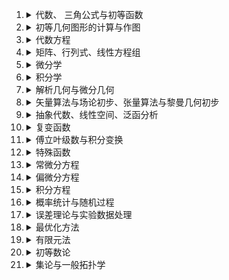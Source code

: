 <ol><li><details><summary>代数、 三角公式与初等函数</summary><ol><li><details><summary>代数公式</summary><ol><li><details><summary>数的扩张、分类及其基本运算规则</summary><ol><li><a href="A111.htm">数的扩张与分类表</a></li><li><a href="A112.htm">实数四则运算法则</a></li><li><a href="A113.htm">数的三个基本运算律</a></li><li><a href="A114.htm">乘方与开方</a></li><li><a href="A115.htm">实数进位制</a></li></ol></details><li><details><summary>复数</summary><ol><li><a href="A121.htm">复数的概念</a></li><li><a href="A122.htm">复数的表示法</a></li><li><a href="A123.htm">复数的运算</a></li></ol></details><li><details><summary>数列与简单级数</summary><ol><li><a href="A131.htm">数列与级数的概念</a></li><li><a href="A132.htm">等差数列与等差级数</a></li><li><a href="A133.htm">等比数列与等比级数</a></li><li><a href="A134.htm">算术-几何级数</a></li><li><a href="A135.htm">调和级数</a></li><li><a href="A136.htm">高阶等差级数</a></li><li><a href="A137.htm">某些级数的部分和</a></li></ol></details><li><a href="A14.htm">乘法与因式分解公式</a></li><li><details><summary>分式</summary><ol><li><a href="A151.htm">分式运算</a></li><li><a href="A152.htm">部分分式</a></li></ol></details><li><a href="A16.htm">比例</a></li><li><details><summary>根式</summary><ol><li><a href="A171.htm">根式的概念</a></li><li><a href="A172.htm">根式运算</a></li></ol></details><li><details><summary>不等式</summary><ol><li><a href="A181.htm">简单不等式</a></li><li><a href="A182.htm">有关绝对值的不等式</a></li><li><a href="A183.htm">有关三角函数、指数函数、对数函数的不等式</a></li><li><a href="A184.htm">某些重要的不等式</a></li><li><a href="A185.htm">二次不等式解法</a></li></ol></details><li><details><summary>阶乘、排列与组合</summary><ol><li><a href="A191.htm">阶乘</a></li><li><a href="A192.htm">排列</a></li><li><a href="A193.htm">组合</a></li></ol></details><li><a href="A1A.htm">杨辉三角形与多项式定理</a></li><li><a href="A1B.htm">数学归纳法与抽屉原理</a></li></ol></details><li><details><summary>初等函数及其数值计算 </summary><ol><li><a href="A21.htm">函数的概念与分类</a></li><li><a href="A22.htm">幂函数与有理函数</a></li><li><a href="A23.htm">指数函数与对数函数</a></li><li><details><summary>平面三角函数与反三角函数</summary><ol><li><a href="A241.htm">角的度量与换算</a></li><li><a href="A242.htm">三角函数的定义</a></li><li><a href="A243.htm">特殊角的三角函数值</a></li><li><a href="A244.htm">三角函数基本关系和公式</a></li><li><a href="A245.htm">反三角函数定义</a></li><li><a href="A246.htm">反三角函数的相互关系与基本公式</a></li><li><a href="A247.htm">三角形的基本定理</a></li><li><a href="A248.htm">斜三角形解法</a></li></ol></details><li><details><summary>球面三角</summary><ol><li><a href="A251.htm">球面三角有关名称及性质</a></li><li><a href="A252.htm">球面三角形基本定理与公式</a></li><li><a href="A253.htm">球面三角形解法</a></li></ol></details><li><details><summary>双曲函数</summary><ol><li><a href="A261.htm">双曲函数的定义、图形与特征</a></li><li><a href="A262.htm">双曲函数的相互关系和基本公式</a></li><li><a href="A263.htm">反双曲函数的定义、图形与特征</a></li><li><a href="A264.htm">反双曲函数的相互关系与基本公式</a></li><li><a href="A265.htm">双曲函数与三角函数的对比</a></li></ol></details>反函数函数图</ol></details></ol></details><li><details><summary>初等几何图形的计算与作图</summary><ol><li><details><summary>三角形与四边形</summary><ol><li><details><summary>三角形各元素的计算</summary><ol><li><a href="B111.htm">三角形各元素</a></li><li><a href="B112.htm">三角形各元素计算公式</a></li></ol></details><li><a href="B12.htm">三角形和四边形的面积、几何重心、转动惯量计算公式</a></li></ol></details><li><details><summary>圆与正多边形</summary><ol><li><a href="B21.htm">与圆有关的各量计算公式</a></li><li><a href="B22.htm">与圆有关的各种图形的面积、几何重心与转动惯量计算公式</a></li><li><a href="B23.htm">正多边形各量换算公式与比例系数表</a></li></ol></details><li><details><summary>实用几何作图</summary><ol><li><a href="B31.htm">正多边形作图</a></li><li><a href="B32.htm">椭圆作图</a></li><li><a href="B33.htm">圆弧放样法</a></li><li><a href="B34.htm">几何作图问题</a></li></ol></details><li><details><summary>立体图形的体积、表面积、侧面积、几何重心与转动惯量计算公式</summary><ol><li><a href="B41.htm">立体图形的体积、表面积、侧面积、几何重心与转动惯量计算公式</a></li><li><a href="B42.htm">多面体</a></li></ol></details></ol></details><li><details><summary>代数方程</summary><ol><li><details><summary>二、三、四次方程的根的表达式</summary><ol><li><a href="C11.htm">基本概念 - 代数方程</a></li><li><a href="C12.htm">二次方程</a></li><li><a href="C13.htm">三次方程</a></li><li><a href="C14.htm">四次方程</a></li><li><a href="C15.htm">阿贝尔定理</a></li></ol></details><li><details><summary>代数方程的性质</summary><ol><li><a href="C21.htm">多项式与代数方程的一般性质</a></li><li><a href="C22.htm">多元多项式、对称多项式、结式</a></li><li><a href="C23.htm">代数方程的根的隔离</a></li></ol></details><li><details><summary>代数方程的特殊解法</summary><ol><li><a href="C31.htm">求有理根</a></li><li><a href="C32.htm">解三项方程</a></li><li><a href="C33.htm">解倒数方程</a></li><li><a href="C34.htm">解二项方程</a></li></ol></details><li><details><summary>实根的近似计算</summary><ol><li><a href="C41.htm">秦九韶法</a></li><li><a href="C42.htm">二分法</a></li><li><a href="C43.htm">迭代法</a></li><li><details><summary>牛顿法</summary><ol><li><a href="C441.htm">一般牛顿法</a></li><li><a href="C442.htm">近似牛顿法</a></li><li><a href="C443.htm">逐次压缩牛顿法</a></li><li><a href="C444.htm">牛顿法解非线性方程组</a></li></ol></details><li><a href="C45.htm">弦截法(线性插值法)</a></li><li><a href="C46.htm">联合法(牛顿法与弦截法联合使用)</a></li><li><a href="C47.htm">抛物线法(穆勒法)</a></li><li><a href="C48.htm">林士谔-赵访熊法(劈因子法)</a></li><li><a href="C49.htm">下降法</a></li></ol></details></ol></details><li><details><summary>矩阵、行列式、线性方程组</summary><ol><li><details><summary>矩阵与行列式</summary><ol><li><a href="D11.htm">矩阵及其秩</a></li><li><details><summary>行列式</summary><ol><li><a href="D121.htm">行列式及其拉普拉斯展开定理</a></li><li><a href="D122.htm">行列式的性质</a></li><li><a href="D123.htm">几个特殊行列式</a></li></ol></details></ol></details><li><details><summary>矩阵的运算</summary><ol><li><a href="D21.htm">矩阵的相等、加、减、数乘、乘法、转置与共轭</a></li><li><a href="D22.htm">矩阵的初等变换与初等矩阵</a></li><li><a href="D23.htm">矩阵的微积分</a></li><li><a href="D24.htm">特殊矩阵</a></li><li><a href="D25.htm">相似变换</a></li><li><a href="D26.htm">逆矩阵</a></li><li><a href="D27.htm">特征值与特征矢量</a></li><li><a href="D28.htm">矩阵多项式与最小多项式</a></li></ol></details><li><details><summary>线性方程组</summary><ol><li><a href="D31.htm">含有n个未知量n个方程的线性方程组解法</a></li><li><a href="D32.htm">一般情形的线性方程组</a></li><li><a href="D33.htm">整系数线性齐次方程组的整数解</a></li><li><a href="D34.htm">一类线性不等式组的解(克莱姆法则)</a></li></ol></details></ol></details><li><details><summary>微分学</summary><ol><li><details><summary>序列与函数的极限</summary><ol><li><details><summary>序列的极限</summary><ol><li><a href="E111.htm">基本概念 - 序列的极限</a></li><li><a href="E112.htm">序列极限存在的判别法</a></li><li><a href="E113.htm">序列极限的基本公式</a></li><li><a href="E114.htm">常用序列的极限</a></li></ol></details><li><details><summary>函数的极限</summary><ol><li><a href="E121.htm">基本概念 - 函数的极限</a></li><li><a href="E122.htm">函数极限存在的判别法</a></li><li><a href="E123.htm">函数极限的基本公式</a></li><li><a href="E124.htm">一些重要函数的极限</a></li><li><a href="E125.htm">不定式的定值法-洛比达法则</a></li><li><a href="E126.htm">函数无穷小和无穷大的阶</a></li></ol></details><li><details><summary>函数的连续性</summary><ol><li><a href="E131.htm">单变量函数的连续性</a></li><li><a href="E132.htm">多变量函数的连续性</a></li></ol></details></ol></details><li><details><summary>级数的收敛与运算 </summary><ol><li><details><summary>数项级数收敛的判别法</summary><ol><li><a href="E211.htm">基本概念与基本性质 - 级数</a></li><li><a href="E212.htm">同号级数收敛判别法</a></li><li><a href="E213.htm">变号级数收敛判别法</a></li></ol></details><li><details><summary>函数项级数收敛的判别法</summary><ol><li><a href="E221.htm">收敛与一致收敛</a></li><li><a href="E222.htm">一致收敛判别法</a></li><li><a href="E223.htm">函数级数的运算及其条件</a></li></ol></details><li><a href="E23.htm">二重级数</a></li><li><a href="E24.htm">无穷乘积</a></li></ol></details><li><details><summary>微分</summary><ol><li><details><summary>单变量函数的微分</summary><ol><li><a href="E311.htm">基本概念 - 微分</a></li><li><a href="E312.htm">求导数的基本法则</a></li><li><a href="E313.htm">函数的微分与高阶导数</a></li><li><a href="E314.htm">数值导数</a></li></ol></details><li><a href="E32.htm">多变量函数的微分</a></li><li><a href="E33.htm">函数行列式（或雅可比式）及其性质</a></li><li><details><summary>隐函数</summary><ol><li><a href="E341.htm">单变量隐函数</a></li><li><a href="E342.htm">多变量隐函数</a></li><li><a href="E343.htm">由方程组所确定的隐函数</a></li></ol></details><li><details><summary>微分表达式中的变量替换</summary><ol><li><a href="E351.htm">单变量函数</a></li><li><a href="E352.htm">多变量函数</a></li></ol></details><li><a href="E36.htm">微分学的基本定理(中值定理)</a></li><li><details><summary>泰勒公式与泰勒级数</summary><ol><li><a href="E371.htm">单变量函数的泰勒公式</a></li><li><a href="E372.htm">多变量函数的泰勒公式</a></li></ol></details><li><details><summary>幂级数</summary><ol><li><a href="E381.htm">单变量的幂级数</a></li><li><a href="E382.htm">多变量的幂级数</a></li><li><a href="E383.htm">函数的幂级数展开式</a></li></ol></details><li><a href="E39.htm">实数域上函数的幂级数展开式表</a></li><li><details><summary>微分的应用(I)--函数的极值</summary><ol><li><a href="E3A1.htm">单变量函数的极值</a></li><li><a href="E3A2.htm">多变量函数的极值</a></li><li><a href="E3A3.htm">约束条件为等式的条件极值</a></li><li><a href="E3A4.htm">约束条件为不等式的条件极值</a></li></ol></details><li><details><summary>微分的应用(II)--曲线的性状与作图</summary><ol><li><a href="E3B1.htm">曲线的性状及其条件</a></li><li><a href="E3B2.htm">奇点</a></li><li><a href="E3B3.htm">渐近线</a></li><li><a href="E3B4.htm">作图</a></li></ol></details></ol></details></ol></details><li><details><summary>积分学</summary><ol><li><details><summary>单变量函数的积分</summary><ol><li><a href="F11.htm">积分基本概念</a></li><li><a href="F12.htm">积分不等式</a></li><li><details><summary>原函数的求法</summary><ol><li><a href="F131.htm">不定积分法则</a></li><li><a href="F132.htm">有理分式的积分</a></li><li><a href="F133.htm">有理函数积分的变量</a></li>积分表<li><a href="F134.htm">不定积分表</a></li></ol></details><li><a href="F14.htm">定积分的求法</a></li><li><details><summary>广义积分</summary><ol><li><a href="F151.htm">广义积分的概念</a></li><li><a href="F152.htm">广义积分收敛判别法</a></li></ol></details><li><details><summary>含参数积分</summary><ol><li><a href="F161.htm">含参数常义积分</a></li><li><a href="F162.htm">含参数广义积分</a></li></ol></details><li><a href="F17.htm">斯蒂尔吉斯积分</a></li><li><details><summary>积分的近似计算</summary><ol><li><a href="F181.htm">内插求积公式</a></li><li><a href="F182.htm">高斯型求积公式的求积节点和求积系数表</a></li></ol></details></ol></details><li><details><summary>多重积分、曲线积分与曲面积分</summary><ol><li><details><summary>多重积分</summary><ol><li><a href="F211.htm">二重积分</a></li><li><a href="F212.htm">三重积分</a></li><li><a href="F213.htm">多重积分</a></li></ol></details><li><a href="F22.htm">曲线积分</a></li><li><a href="F23.htm">曲面积分</a></li><li><a href="F24.htm">重积分、曲线积分与曲面积分的近似计算</a></li></ol></details><li><details><summary>积分的应用</summary><ol><li><a href="F31.htm">求面积</a></li><li><a href="F32.htm">求体积</a></li><li><a href="F33.htm">n维空间中凸体体积公式</a></li><li><a href="F34.htm">求重心</a></li><li><a href="F35.htm">求转动惯量</a></li><li><a href="F36.htm">求流体压力</a></li><li><a href="F37.htm">求变力所做的功</a></li></ol></details><li><details><summary>区域函数</summary><ol><li><a href="F41.htm">区域函数与密度函数</a></li><li><a href="F42.htm">密度函数的积分</a></li><li><a href="F43.htm">δ-函数概念</a></li></ol></details></ol></details><li><details><summary>解析几何与微分几何</summary><ol><li><details><summary>坐标系与坐标变换</summary><ol><li><a href="G11.htm">平面坐标系及其变换表</a></li><li><a href="G12.htm">空间坐标系及其变换表</a></li></ol></details><li><a href="G2.htm">解析几何中的基本计算</a></li><li><details><summary>平面上的直线</summary><ol><li><a href="G31.htm">平面上直线的方程与图形</a></li><li><a href="G32.htm">平面上点与直线的相互关系</a></li></ol></details><li><details><summary>空间中的直线与平面</summary><ol><li><a href="G41.htm">直线的方向</a></li><li><a href="G42.htm">平面的方程</a></li><li><a href="G43.htm">直线的方程</a></li><li><a href="G44.htm">空间中点、直线、平面的相互关系</a></li></ol></details><li><details><summary>二次曲线</summary><ol><li><a href="G51.htm">圆</a></li><li><details><summary>椭圆</summary><ol><li><a href="G521.htm">椭圆的基本元素</a></li><li><a href="G522.htm">椭圆的方程、顶点、中心与焦点</a></li><li><a href="G523.htm">椭圆的性质</a></li><li><a href="G524.htm">椭圆各量计算公式</a></li></ol></details><li><details><summary>双曲线</summary><ol><li><a href="G531.htm">双曲线的基本元素</a></li><li><a href="G532.htm">双曲线的方程、顶点、中心、焦点与渐近线</a></li><li><a href="G533.htm">双曲线的性质</a></li><li><a href="G534.htm">双曲线各量计算公式</a></li></ol></details><li><details><summary>拋物线</summary><ol><li><a href="G541.htm">拋物线的基本元素</a></li><li><a href="G542.htm">拋物线的方程、顶点、焦点与准线</a></li><li><a href="G543.htm">拋物线的性质</a></li><li><a href="G544.htm">拋物线各量计算公式</a></li></ol></details><li><details><summary>一般二次曲线</summary><ol><li><a href="G551.htm">二次曲线的一般性质</a></li><li><a href="G552.htm">二次曲线的不变量</a></li><li><a href="G553.htm">二次曲线的标准方程与形状</a></li><li><a href="G554.htm">二次曲线的几种情况</a></li><li><a href="G555.htm">圆锥截线</a></li></ol></details></ol></details><li><details><summary>二次曲面</summary><ol><li><a href="G61.htm">球面</a></li><li><a href="G62.htm">椭球面</a></li><li><a href="G63.htm">双曲面</a></li><li><a href="G64.htm">拋物面</a></li><li><a href="G65.htm">锥面与柱面</a></li><li><details><summary>一般二次曲面</summary><ol><li><a href="G661.htm">二次曲面的一般性质</a></li><li><a href="G662.htm">二次曲面的不变量</a></li><li><a href="G663.htm">二次曲面的标准方程</a></li></ol></details></ol></details><li><a href="G7.htm">平面曲线</a></li><li><a href="G8.htm">重要平面曲线表</a></li><li><details><summary>空间曲线</summary><ol><li><a href="G91.htm">曲线的基本概念与公式</a></li><li><a href="G92.htm">螺旋线的方程与图形</a></li></ol></details><li><a href="GA.htm">螺旋面</a></li><li><a href="GB.htm">可展曲面</a></li><li><details><summary>一般曲面</summary><ol><li><a href="GC1.htm">曲面的方程与曲线坐标</a></li><li><a href="GC2.htm">切面、法线与曲面的方向</a></li><li><a href="GC3.htm">第一基本二次型与曲面的度量</a></li><li><a href="GC4.htm">第二基本二次型与曲面曲线的曲率</a></li><li><a href="GC5.htm">曲面曲线的曲率半径</a></li><li><a href="GC6.htm">第三基本二次型与曲面的曲率</a></li><li><a href="GC7.htm">渐进曲线、共轭曲线与极小曲面</a></li><li><a href="GC8.htm">曲面的基本公式与基本方程</a></li><li><a href="GC9.htm">曲面曲线的测地曲率</a></li></ol></details></ol></details><li><details><summary>矢量算法与场论初步、张量算法与黎曼几何初步</summary><ol><li><details><summary>矢量算法</summary><ol><li><a href="H11.htm">矢量代数</a></li><li><details><summary>矢量分析</summary><ol><li><a href="H121.htm">矢量微分</a></li><li><a href="H122.htm">矢量积分</a></li></ol></details></ol></details><li><details><summary>场论初步</summary><ol><li><a href="H21.htm">场论的基本概念及梯度、散度与旋度</a></li><li><details><summary>梯度、散度、旋度在不同坐标系中的表达式</summary><ol><li><a href="H221.htm">单位矢量的变换</a></li><li><a href="H222.htm">矢量的坐标变换</a></li><li><a href="H223.htm">各种算子在不同坐标系中的表达式</a></li></ol></details><li><a href="H23.htm">曲线积分、曲面积分与体积导数</a></li><li><a href="H24.htm">矢量的积分定理</a></li></ol></details><li><details><summary>仿射坐标系</summary><ol><li><a href="H31.htm">仿射坐标系</a></li><li><a href="H32.htm">逆变矢量与协变矢量</a></li><li><a href="H33.htm">n维空间</a></li></ol></details><li><details><summary>张量算法</summary><ol><li><a href="H41.htm">张量概念</a></li><li><a href="H42.htm">张量代数</a></li><li><a href="H43.htm">张量分析</a></li></ol></details><li><details><summary>黎曼几何初步</summary><ol><li><a href="H51.htm">黎曼空间</a></li><li><a href="H52.htm">勒维—奇维塔的平行性</a></li><li><a href="H53.htm">黎曼空间中的曲率</a></li></ol></details></ol></details><li><details><summary>抽象代数、线性空间、泛函分析</summary><ol><li><details><summary>抽象代数</summary><ol><li><a href="I11.htm">基本代数系统</a></li><li><a href="I12.htm">群</a></li><li><a href="I13.htm">环</a></li><li><a href="I14.htm">域</a></li></ol></details><li><details><summary>线性空间与线性子空间</summary><ol><li><a href="I21.htm">线性空间</a></li><li><a href="I22.htm">线性子空间</a></li></ol></details><li><details><summary>线性变换</summary><ol><li><a href="I31.htm">基本概念 - 线性变换</a></li><li><a href="I32.htm">线性变换的运算</a></li><li><a href="I33.htm">对偶空间与对偶映射</a></li></ol></details><li><details><summary>酉空间</summary><ol><li><a href="I41.htm">酉空间的定义与性质</a></li><li><a href="I42.htm">酉空间上的特殊线性变换</a></li><li><a href="I43.htm">射影</a></li><li><a href="I44.htm">酉空间中的度量</a></li></ol></details><li><details><summary>二次型与埃尔米特型</summary><ol><li><a href="I51.htm">二次型</a></li><li><a href="I52.htm">埃尔米特(H)型</a></li></ol></details><li><details><summary>方阵的若当标准形</summary><ol><li><a href="I61.htm">不变子空间</a></li><li><a href="I62.htm">方阵的标准化</a></li><li><a href="I63.htm">方阵的标准化的方法与步骤</a></li></ol></details><li><details><summary>泛函分析初步</summary><ol><li><details><summary>勒贝格积分</summary><ol><li><a href="I711.htm">测度与可测函数</a></li><li><a href="I712.htm">勒贝格积分</a></li><li><a href="I713.htm">平方可积函数</a></li></ol></details><li><a href="I72.htm">希尔伯特空间</a></li><li><a href="I73.htm">巴拿赫空间</a></li></ol></details></ol></details><li><details><summary>复变函数</summary><ol><li><details><summary>解析函数</summary><ol><li><a href="J11.htm">复变函数基本概念与复变函数的导数</a></li><li><details><summary>解析函数</summary><ol><li><a href="J121.htm">解析函数的定义与柯西-黎曼方程</a></li><li><a href="J122.htm">解析开拓</a></li><li><a href="J123.htm">初等解析函数</a></li><li><a href="J124.htm">黎曼点、支点与支线</a></li></ol></details></ol></details><li><details><summary>保角映射</summary><ol><li><a href="J21.htm">保角映射及其性质</a></li><li><a href="J22.htm">分式线性映射及其性质</a></li><li><a href="J23.htm">简单分式线性映射</a></li><li><a href="J24.htm">对称原理与多边形映射</a></li><li><a href="J25.htm">保角映射的存在唯一性定理（黎曼定理）</a></li></ol></details><li><details><summary>复变函数的积分</summary><ol><li><a href="J31.htm">复变函数的积分的定义与公式</a></li><li><a href="J32.htm">解析函数的积分的性质</a></li></ol></details><li><details><summary>泰勒级数、罗朗级数、留数定理</summary><ol><li><details><summary>泰勒级数与罗朗级数</summary><ol><li><a href="J411.htm">泰勒级数</a></li><li><a href="J412.htm">罗朗级数展开定理</a></li><li><a href="J413.htm">解析函数的局部性质</a></li><li><a href="J414.htm">单值解析函数的分类</a></li><li><a href="J415.htm">半纯函数的部分分式表达式</a></li></ol></details><li><a href="J42.htm">留数定理及其应用</a></li></ol></details></ol></details><li><details><summary>傅立叶级数与积分变换</summary><ol><li><details><summary>傅立叶级数</summary><ol><li><a href="K11.htm">三角级数与傅立叶级数</a></li><li><a href="K12.htm">f(x)在其他区间上的傅立叶级数</a></li><li><a href="K13.htm">傅立叶级数的性质</a></li><li><a href="K14.htm">傅立叶级数的收敛性及在第一类间断点的性质</a></li><li><a href="K15.htm">傅立叶级数的逐项积分与微分</a></li><li><a href="K16.htm">函数的傅立叶级数展开式表</a></li><li><a href="K17.htm">二重傅立叶级数</a></li></ol></details><li><details><summary>广义傅立叶级数与傅立叶-贝赛耳级数</summary><ol><li><a href="K21.htm">广义傅立叶级数</a></li><li><a href="K22.htm">傅立叶-贝赛耳级数</a></li></ol></details><li><a href="K3.htm">拉普拉斯变换</a></li><li><details><summary>傅立叶变换</summary><ol><li><a href="K41.htm">傅立叶积分</a></li><li><a href="K42.htm">傅立叶变换</a></li><li><a href="K43.htm">傅立叶余弦变换</a></li><li><a href="K44.htm">傅立叶正弦变换</a></li><li><a href="K45.htm">有限傅立叶余弦变换</a></li><li><a href="K46.htm">有限傅立叶正弦变换</a></li><li><a href="K47.htm">二重傅立叶变换及其反演公式</a></li></ol></details><li><details><summary>快速傅立叶变换</summary><ol><li><a href="K51.htm">有限离散傅立叶变换</a></li><li><a href="K52.htm">快速傅立叶变换算法</a></li></ol></details><li><a href="K6.htm">梅林变换</a></li><li><a href="K7.htm">汉克尔变换</a></li><li><a href="K8.htm">勒让德变换及其反演公式</a></li></ol></details><li><details><summary>特殊函数</summary><ol><li><details><summary>由积分定义的特殊函数</summary><ol><li><a href="L11.htm">伽马函数</a></li><li><a href="L12.htm">贝塔函数</a></li><li><a href="L13.htm">普西函数</a></li><li><a href="L14.htm">菲涅耳函数</a></li><li><a href="L15.htm">概率积分（误差函数）</a></li><li><a href="L16.htm">正弦积分与余弦积分</a></li><li><a href="L17.htm">指数积分</a></li><li><a href="L18.htm">对数积分</a></li><li><a href="L19.htm">不完全伽马函数</a></li><li><a href="L1A.htm">椭圆积分</a></li></ol></details><li><details><summary>正交多项式</summary><ol><li><a href="L21.htm">勒让德多项式</a></li><li><a href="L22.htm">第一类契贝谢夫多项式</a></li><li><a href="L23.htm">第二类契贝谢夫多项式</a></li><li><details><summary>拉盖尔多项式</summary><ol><li><a href="L241.htm">一般拉盖尔多项式</a></li><li><a href="L242.htm">拉盖尔多项式</a></li></ol></details><li><a href="L25.htm">埃尔米特多项式</a></li><li><a href="L26.htm">雅可比多项式</a></li><li><a href="L27.htm">盖根堡多项式</a></li></ol></details><li><details><summary>超几何函数</summary><ol><li><a href="L31.htm">高斯超几何级数</a></li><li><a href="L32.htm">库默尔函数（合流超几何函数)</a></li></ol></details><li><details><summary>勒让德函数</summary><ol><li><a href="L41.htm">勒让德函数的定义</a></li><li><a href="L42.htm">勒让德函数的其他表达式</a></li><li><a href="L43.htm">勒让德函数的递推公式与有关公式</a></li><li><a href="L44.htm">勒让德函数的正交性</a></li><li><a href="L45.htm">勒让德函数的渐近表达式与不等式</a></li></ol></details><li><details><summary>贝赛耳函数</summary><ol><li><a href="L51.htm">第一类贝赛耳函数</a></li><li><a href="L52.htm">第二类贝赛耳函数(诺伊曼函数)</a></li><li><a href="L53.htm">第三类贝赛耳函数(汉克尔函数)</a></li><li><a href="L54.htm">各类贝赛耳函数之间的关系与有关公式</a></li><li><a href="L55.htm">变型贝赛耳函数</a></li></ol></details><li><details><summary>椭圆函数</summary><ol><li><a href="L61.htm">椭圆函数的定义与性质</a></li><li><a href="L62.htm">雅可比椭圆函数</a></li><li><a href="L63.htm">外尔斯特拉斯椭圆函数</a></li></ol></details><li><details><summary>伯努利数与伯努利多项式</summary><ol><li><a href="L71.htm">伯努利数</a></li><li><a href="L72.htm">伯努利多项式</a></li></ol></details></ol></details><li><details><summary>常微分方程</summary><ol><li><a href="M1.htm">微分方程的一般概念</a></li><li><details><summary>一阶微分方程</summary><ol><li><a href="M21.htm">一阶微分方程解的存在性和唯一性</a></li><li><a href="M22.htm">可积类型及其通解</a></li><li><a href="M23.htm">奇解及其求法</a></li></ol></details><li><details><summary>线性微分方程</summary><ol><li><a href="M31.htm">一般概念</a></li><li><details><summary>常系数线性微分方程</summary><ol><li><a href="M321.htm">齐次线性微分方程通解的求法</a></li><li><a href="M322.htm">非齐次线性微分方程特解的求法</a></li></ol></details><li><a href="M33.htm">欧拉方程</a></li><li><a href="M34.htm">齐次线性微分方程的幂级数解法</a></li></ol></details><li><details><summary>高阶微分方程与微分方程组</summary><ol><li><a href="M41.htm">高阶微分方程与微分方程组的互化</a></li><li><a href="M42.htm">高阶微分方程的几种可积类型及其解法</a></li><li><details><summary>线性微分方程组</summary><ol><li><a href="M431.htm">齐次线性微分方程组与非齐次线性微分方程组</a></li><li><a href="M432.htm">常系数线性微分方程组</a></li></ol></details><li><a href="M44.htm">常系数非齐次线性微分方程的算子解法与方程组的算子解法(消去法)</a></li></ol></details><li><details><summary>稳定性理论大意</summary><ol><li><a href="M51.htm">稳定性的概念</a></li><li><a href="M52.htm">稳定性问题的解法</a></li><li><a href="M53.htm">极限圆(或极限环)</a></li></ol></details><li><details><summary>常微分方程的数值解法</summary><ol><li><a href="M61.htm">一阶微分方程初值问题的数值解</a></li><li><a href="M62.htm">一阶微分方程组初值问题的数值解</a></li><li><a href="M63.htm">边值问题</a></li><li><a href="M64.htm">小参数法</a></li></ol></details></ol></details><li><details><summary>偏微分方程</summary><ol><li><a href="N1.htm">偏微分方程的一般概念与定解问题</a></li><li><details><summary>一阶偏微分方程</summary><ol><li><a href="N21.htm">柯西-柯娃列夫斯卡娅定理</a></li><li><details><summary>一阶线性方程</summary><ol><li><a href="N221.htm">一阶齐次线性方程</a></li><li><a href="N222.htm">非齐次线性方程</a></li></ol></details><li><a href="N23.htm">一阶拟线性方程</a></li><li><a href="N24.htm">一阶非线性方程</a></li><li><a href="N25.htm">一阶线性偏微分方程组</a></li></ol></details><li><details><summary>二阶偏微分方程</summary><ol><li><a href="N31.htm">二阶偏微分方程的分类、标准形式与特征方程</a></li><li><a href="N32.htm">极值原理、能量积分、定解问题的唯一性定理</a></li><li><details><summary>三种典型方程</summary><ol><li><a href="N331.htm">波动方程</a></li><li><a href="N332.htm">热传导方程</a></li><li><a href="N333.htm">拉普拉斯方程</a></li></ol></details><li><a href="N34.htm">基本解与广义解</a></li><li><details><summary>二阶偏微分方程的常用解法</summary><ol><li><a href="N351.htm">分离变量法</a></li><li><a href="N352.htm">双曲型方程的黎曼方法</a></li><li><a href="N353.htm">椭圆型方程的格林方法</a></li><li><a href="N354.htm">积分变换法</a></li></ol></details></ol></details><li><details><summary>偏微分方程的数值解法</summary><ol><li><details><summary>差分法</summary><ol><li><a href="N411.htm">网格与差商</a></li><li><a href="N412.htm">椭圆型方程的差分方法</a></li><li><a href="N413.htm">拋物型方程的差分方法</a></li><li><a href="N414.htm">双曲型方程的差分方法</a></li></ol></details><li><details><summary>变分方法</summary><ol><li><a href="N421.htm">自共轭边值问题</a></li><li><a href="N422.htm">变分原理与广义解</a></li><li><a href="N423.htm">极小化序列与里兹方法</a></li><li><a href="N424.htm">里兹方法在特征值问题上的应用</a></li><li><a href="N425.htm">迦辽金方法</a></li></ol></details></ol></details>一些重要的偏微分方程(组)</ol></details><li><details><summary>积分方程</summary><ol><li><details><summary>积分方程一般概念与弗雷德霍姆方程</summary><ol><li><details><summary>积分方程一般概念</summary><ol><li><a href="O111.htm">积分方程的定义与分类</a></li><li><a href="O112.htm">积分方程与微分方程之间的关系</a></li></ol></details><li><a href="O12.htm">格林函数及其物理意义</a></li><li><a href="O13.htm">具有可分离核(退化核)的Fr方程</a></li><li><a href="O14.htm">希尔伯特-施密特的理论</a></li><li><a href="O15.htm">第二类Fr方程的逐次逼近法与诺伊曼级数解</a></li><li><a href="O16.htm">弗雷德霍姆的理论</a></li></ol></details><li><details><summary>奇异积分方程</summary><ol><li><a href="O21.htm">奇异积分方程的定义与例子</a></li><li><a href="O22.htm">具有柯西核和希尔伯特核的积分方程</a></li></ol></details><li><a href="O3.htm">沃尔泰拉积分方程</a></li><li><a href="O4.htm">积分方程的近似解法</a></li><li><a href="O5.htm">非线性积分方程</a></li></ol></details><li><details><summary>概率统计与随机过程</summary><ol><li><details><summary>概率论</summary><ol><li><details><summary>事件与概率</summary><ol><li><a href="P111.htm">随机事件及其运算关系</a></li><li><a href="P112.htm">概率的几种定义</a></li><li><a href="P113.htm">概率的基本性质</a></li><li><a href="P114.htm">概率的计算公式</a></li></ol></details><li><a href="P12.htm">随机变量与分布函数</a></li><li><a href="P13.htm">随机变量的数字特征</a></li><li><a href="P14.htm">概率母函数、矩母函数、特征函数</a></li><li><details><summary>常用分布函数</summary><ol><li><a href="P151.htm">常用离散型分布</a></li><li><a href="P152.htm">常用连续型分布</a></li></ol></details><li><a href="P16.htm">大数法则与中心极限定理</a></li><li><a href="P17.htm">正态分布表的用途</a></li></ol></details><li><details><summary>数理统计方法</summary><ol><li><details><summary>总体参数的估计</summary><ol><li><a href="P211.htm">总体(母体)与样本(子样)</a></li><li><a href="P212.htm">样本特征数与总体数字特征对照表</a></li><li><a href="P213.htm">总体参数的点估计</a></li><li><a href="P214.htm">样本的频率分布</a></li><li><a href="P215.htm">总体参数的区间估计</a></li></ol></details><li><details><summary>统计假设检验</summary><ol><li><a href="P221.htm">统计假设检验的步骤</a></li><li><a href="P222.htm">正态总体参数的统计假设检验表</a></li><li><a href="P223.htm">总体分布函数的统计假设检验</a></li><li><a href="P224.htm">两个样本是否来自同分布总体的统计假设检验</a></li></ol></details><li><a href="P23.htm">方差分析</a></li><li><details><summary>回归分析</summary><ol><li><a href="P241.htm">最小二乘法原理</a></li><li><a href="P242.htm">一元线性回归</a></li><li><a href="P243.htm">抛物线回归</a></li><li><a href="P244.htm">可化成线性回归的曲线回归</a></li><li><a href="P245.htm">二元线性回归</a></li><li><a href="P246.htm">多元线性回归</a></li></ol></details><li><a href="P25.htm">正交实验设计</a></li><li><a href="P26.htm">抽样检验</a></li><li><a href="P27.htm">质量评估(工序控制)方法</a></li></ol></details><li><details><summary>随机过程</summary><ol><li><a href="P31.htm">一般随机过程</a></li><li><details><summary>马尔科夫过程</summary><ol><li><a href="P321.htm">转移概率</a></li><li><a href="P322.htm">马尔科夫链</a></li><li><a href="P323.htm">时间连续、状态离散的马尔科夫过程</a></li><li><a href="P324.htm">扩散过程</a></li></ol></details><li><a href="P33.htm">平稳随机过程</a></li></ol></details></ol></details><li><details><summary>误差理论与实验数据处理</summary><ol><li><details><summary>误差理论</summary><ol><li><a href="Q11.htm">观测误差</a></li><li><a href="Q12.htm">平均值及其精密度指标</a></li><li><a href="Q13.htm">误差的表示法</a></li><li><a href="Q14.htm">高斯误差定律</a></li><li><a href="Q15.htm">误差与有效数字</a></li></ol></details><li><details><summary>插值公式</summary><ol><li><a href="Q21.htm">不等距节点插值公式(差商插值多项式)</a></li><li><a href="Q22.htm">等距节点插值公式(差分公式)</a></li><li><a href="Q23.htm">拉格朗日插值多项式</a></li><li><a href="Q24.htm">三次样条(Spline)内插公式</a></li><li><a href="Q25.htm">其它插值公式</a></li></ol></details><li><details><summary>曲线拟合的圆弧法与平均法</summary><ol><li><a href="Q31.htm">曲线拟合的圆弧法</a></li><li><a href="Q32.htm">曲线拟合的平均法</a></li></ol></details><li><details><summary>实验曲线的光滑法</summary><ol><li><a href="Q41.htm">实验曲线的光滑与观测值的修匀</a></li><li><a href="Q42.htm">直线的滑动平均法</a></li><li><a href="Q43.htm">二次抛物线的滑动平均法</a></li><li><a href="Q44.htm">三次抛物线的滑动平均法</a></li></ol></details><li><details><summary>滤波</summary><ol><li><a href="Q51.htm">最小二乘滤波</a></li><li><a href="Q52.htm">维纳滤波</a></li><li><a href="Q53.htm">卡尔曼滤波</a></li></ol></details></ol></details><li><details><summary>最优化方法</summary><ol><li><a href="R1.htm">单变量函数极值问题解法(直接法)</a></li><li><a href="R2.htm">多变量函数极值问题解法(直接法)</a></li><li><a href="R3.htm">无条件极值问题解法</a></li><li><a href="R4.htm">条件极值问题解法</a></li><li><details><summary>变分法</summary><ol><li><a href="R51.htm">泛函的变分与泛函的极值</a></li><li><a href="R52.htm">不动边界的泛函的极值、欧拉方程</a></li><li><a href="R53.htm">可动边界的泛函的极值</a></li><li><a href="R54.htm">条件极值问题</a></li><li><a href="R55.htm">变分问题的直接方法</a></li></ol></details><li><a href="R6.htm">最小(大)值原理</a></li><li><a href="R7.htm">动态规划</a></li></ol></details><li><details><summary>有限元法</summary><ol><li><details><summary>一般原理与解算步骤</summary><ol><li><a href="S11.htm">变分原理与有限元法</a></li><li><a href="S12.htm">在弹性力学问题上的应用(位移法)</a></li><li><a href="S13.htm">有限元解法的主要步骤</a></li></ol></details><li><details><summary>基本单元与线性插值</summary><ol><li><a href="S21.htm">基本单元与型函数</a></li><li><a href="S22.htm">直线段单元</a></li><li><a href="S23.htm">三边形单元</a></li><li><a href="S24.htm">四边形单元</a></li><li><a href="S25.htm">四面体单元</a></li><li><a href="S26.htm">六面体单元</a></li><li><a href="S27.htm">三棱柱单元</a></li><li><a href="S28.htm">基本单元的特点</a></li></ol></details><li><details><summary>等参数单元与高次插值</summary><ol><li><a href="S31.htm">等参数单元</a></li><li><a href="S32.htm">多节点线元上的插值</a></li><li><a href="S33.htm">平面等参数单元的型函数</a></li><li><a href="S34.htm">空间等参数单元的型函数</a></li><li><a href="S35.htm">等参数单元的特点</a></li></ol></details><li><details><summary>拟协调单元</summary><ol><li><a href="S41.htm">协调问题与拟协调单元</a></li><li><a href="S42.htm">一维单元的高次插值</a></li><li><a href="S43.htm">三边形单元的高次插值</a></li><li><a href="S44.htm">四边形单元</a></li></ol></details><li><details><summary>弹性理论与有限元解法</summary><ol><li><a href="S51.htm">三维的弹性问题</a></li><li><a href="S52.htm">二维的弹性问题</a></li><li><a href="S53.htm">一维的弹性问题</a></li><li><a href="S54.htm">与有限元解法有关的问题</a></li><li><a href="S6.htm">有限元法中的数值积分</a></li></ol></details></ol></details><li><details><summary>初等数论</summary><ol><li><a href="T1.htm">整数</a></li><li><a href="T2.htm">连分数</a></li><li><a href="T3.htm">同余式</a></li><li><a href="T4.htm">数论函数</a></li><li><a href="T5.htm">多项式</a></li><li><a href="T6.htm">代数数</a></li></ol></details><li><details><summary>集论与一般拓扑学</summary><ol><li><details><summary>集(集合)</summary><ol><li><details><summary>集的定义</summary><ol><li><a href="U111.htm">集的古典定义</a></li><li><a href="U112.htm">罗素怪异</a></li><li><a href="U113.htm">ZFC公理系统与BNG公理系统</a></li></ol></details><li><a href="U12.htm">变换、集的一般表示法、标号集</a></li><li><a href="U13.htm">公理系统规定的集</a></li></ol></details><li><details><summary>序数与基数</summary><ol><li><a href="U21.htm">排队(良序)集</a></li><li><a href="U22.htm">序数</a></li><li><a href="U23.htm">正整数、超限序数、超限归纳法</a></li><li><a href="U24.htm">选择公理与排队定理</a></li><li><a href="U25.htm">序数算术</a></li><li><a href="U26.htm">基数</a></li><li><a href="U27.htm">基数算术</a></li></ol></details><li><details><summary>拓扑空间</summary><ol><li><a href="U31.htm">基本概念 - 拓扑空间</a></li><li><a href="U32.htm">点集的基本拓扑概念</a></li><li><details><summary>拓扑空间的分离程度、可数公理</summary><ol><li><a href="U331.htm">不同分离程度的拓扑空间</a></li><li><a href="U332.htm">可数性</a></li></ol></details><li><a href="U34.htm">极限与连续</a></li><li><a href="U35.htm">点网</a></li></ol></details><li><details><summary>尺度空间与一致空间</summary><ol><li><a href="U41.htm">尺度空间</a></li><li><a href="U42.htm">一致空间</a></li></ol></details><li><details><summary>紧致点集与联结点集</summary><ol><li><a href="U51.htm">紧致点集</a></li><li><a href="U52.htm">联结点集</a></li></ol></details><li><a href="U6.htm">流形</a></li></ol></details>
